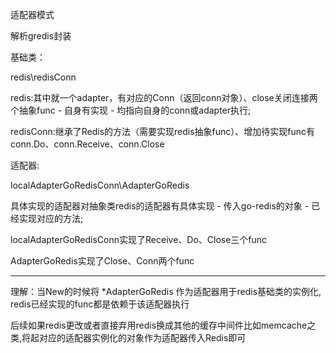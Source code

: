 适配器模式

解析gredis封装

基础类：

redis\redisConn

redis:其中就一个adapter，有对应的Conn（返回conn对象）、close关闭连接两个抽象func - 自身有实现 - 均指向自身的conn或adapter执行;

redisConn:继承了Redis的方法（需要实现redis抽象func）、增加待实现func有conn.Do、conn.Receive、conn.Close

适配器:

localAdapterGoRedisConn\AdapterGoRedis

具体实现的适配器对抽象类redis的适配器有具体实现 - 传入go-redis的对象 - 已经实现对应的方法;


localAdapterGoRedisConn实现了Receive、Do、Close三个func

AdapterGoRedis实现了Close、Conn两个func



----- 

理解：当New的时候将 *AdapterGoRedis 作为适配器用于redis基础类的实例化, redis已经实现的func都是依赖于该适配器执行

后续如果redis更改或者直接弃用redis换成其他的缓存中间件比如memcache之类,将起对应的适配器实例化的对象作为适配器传入Redis即可

